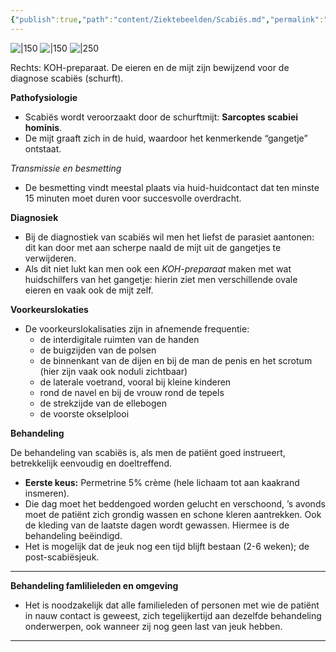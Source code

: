 ```yaml
---
{"publish":true,"path":"content/Ziektebeelden/Scabiës.md","permalink":"/content/ziektebeelden/scabies/","title":"Scabiës","tags":["Dermatologie/Inflammatoire_dermatosen","Dermatologie/Infecties"]}
---
```




![|150](https://i.imgur.com/75STVvS.png)
![|150](https://i.imgur.com/opl05ya.png)
![|250](https://i.imgur.com/I8Nz3VA.png)


Rechts: KOH-preparaat. De eieren en de mijt zijn bewijzend voor de diagnose scabiës (schurft).

**Pathofysiologie**

- Scabiës wordt veroorzaakt door de schurftmijt: **Sarcoptes scabiei hominis**.
- De mijt graaft zich in de huid, waardoor het kenmerkende “gangetje” ontstaat.

*Transmissie en besmetting*

- De besmetting vindt meestal plaats via huid-huidcontact dat ten minste 15 minuten moet duren voor succesvolle overdracht.

**Diagnosiek**

- Bij de diagnostiek van scabiës wil men het liefst de parasiet aantonen: dit kan door met aan scherpe naald de mijt uit de gangetjes te verwijderen.
- Als dit niet lukt kan men ook een *KOH-preparaat* maken met wat huidschilfers van het gangetje: hierin ziet men verschillende ovale eieren en vaak ook de mijt zelf.

**Voorkeurslokaties**

- De voorkeurslokalisaties zijn in afnemende frequentie:
    - de interdigitale ruimten van de handen
    - de buigzijden van de polsen
    - de binnenkant van de dijen en bij de man de penis en het scrotum (hier zijn vaak ook noduli zichtbaar)
    - de laterale voetrand, vooral bij kleine kinderen
    - rond de navel en bij de vrouw rond de tepels
    - de strekzijde van de ellebogen
    - de voorste okselplooi

**Behandeling**

De behandeling van scabiës is, als men de patiënt goed instrueert, betrekkelijk eenvoudig en doeltreffend. 

- **Eerste keus:** Permetrine 5% crème (hele lichaam tot aan kaakrand insmeren).
- Die dag moet het beddengoed worden gelucht en verschoond, ’s avonds moet de patiënt zich grondig wassen en schone kleren aantrekken. Ook de kleding van de laatste dagen wordt gewassen. Hiermee is de behandeling beëindigd.
- Het is mogelijk dat de jeuk nog een tijd blijft bestaan (2-6 weken); de post-scabiësjeuk.

---

**Behandeling famlilieleden en omgeving** 

- Het is noodzakelijk dat alle familieleden of personen met wie de patiënt in nauw contact is geweest, zich tegelijkertijd aan dezelfde behandeling onderwerpen, ook wanneer zij nog geen last van jeuk hebben.

---

